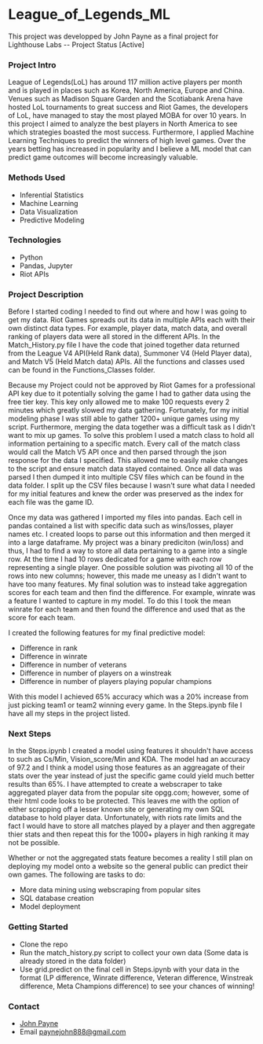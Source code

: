 # League_of_Legends_ML
This project was developped by John Payne as a final project for Lighthouse Labs
-- Project Status [Active]

### Project Intro
League of Legends(LoL) has around 117 million active players per month and is played in places such as Korea, North America, Europe and China. Venues such as Madison Square Garden and the Scotiabank Arena have hosted LoL tournaments to great success and Riot Games, the developers of LoL, have managed to stay the most played MOBA for over 10 years. In this project I aimed to analyze the best players in North America to see which strategies boasted the most success. Furthermore, I applied Machine Learning Techniques to predict the winners of high level games. Over the years betting has increased in popularity and I believe a ML model that can predict game outcomes will become increasingly valuable. 

### Methods Used
* Inferential Statistics
* Machine Learning
* Data Visualization
* Predictive Modeling

### Technologies
* Python
* Pandas, Jupyter
* Riot APIs


### Project Description
Before I started coding I needed to find out where and how I was going to get my data. Riot Games spreads out its data in multiple APIs each with their own distinct data types. For example, player data, match data, and overall ranking of players data were all stored in the different APIs. In the Match_History.py file I have the code that joined together data returned from the League V4 API(Held Rank data), Summoner V4 (Held Player data), and Match V5 (Held Match data) APIs. All the functions and classes used can be found in the Functions_Classes folder. 

Because my Project could not be approved by Riot Games for a professional API key due to it potentially solving the game I had to gather data using the free tier key. This key only allowed me to make 100 requests every 2 minutes which greatly slowed my data gathering. Fortunately, for my initial modeling phase I was still able to gather 1200+ unique games using my script. Furthermore, merging the data together was a difficult task as I didn't want to mix up games. To solve this problem I used a match class to hold all information pertaining to a specific match. Every call of the match class would call the Match V5 API once and then parsed through the json response for the data I specified. This allowed me to easily make changes to the script and ensure match data stayed contained. Once all data was parsed I then dumped it into multiple CSV files which can be found in the data folder. I split up the CSV files because I wasn't sure what data I needed for my initial features and knew the order was preserved as the index for each file was the game ID.

Once my data was gathered I imported my files into pandas. Each cell in pandas contained a list with specific data such as wins/losses, player names etc. I created loops to parse out this information and then merged it into a large dataframe. My project was a binary prediciton (win/loss) and thus, I had to find a way to store all data pertaining to a game into a single row. At the time I had 10 rows dedicated for a game with each row representing a single player. One possible solution was pivoting all 10 of the rows into new columns; however, this made me uneasy as I didn't want to have too many features. My final solution was to instead take aggregation scores for each team and then find the difference. For example, winrate was a feature I wanted to capture in my model. To do this I took the mean winrate for each team and then found the difference and used that as the score for each team.

I created the following features for my final predictive model:
* Difference in rank
* Difference in winrate
* Difference in number of veterans
* Difference in number of players on a winstreak
* Difference in number of players playing popular champions

With this model I achieved 65% accuracy which was a 20% increase from just picking team1 or team2 winning every game.
In the Steps.ipynb file I have all my steps in the project listed.

### Next Steps
In the Steps.ipynb I created a model using features it shouldn't have access to such as Cs/Min, Vision_score/Min and KDA. The model had an accuracy of 97.2 and I think a model using those features as an aggreagate of their stats over the year instead of just the specific game could yield much better results than 65%. I have attempted to create a webscraper to take aggregated player data from the popular site opgg.com; however, some of their html code looks to be protected. This leaves me with the option of either scrapping off a lesser known site or generating my own SQL database to hold player data. Unfortunately, with riots rate limits and the fact I would have to store all matches played by a player and then aggregate thier stats and then repeat this for the 1000+ players in high ranking it may not be possible. 

Whether or not the aggregated stats feature becomes a reality I still plan on deploying my model onto a website so the general public can predict their own games.
The following are tasks to do:
* More data mining using webscraping from popular sites
* SQL database creation
* Model deployment

### Getting Started
* Clone the repo
* Run the match_history.py script to collect your own data (Some data is already stored in the data folder)
* Use grid.predict on the final cell in Steps.ipynb with your data in the format (LP difference, Winrate difference, Veteran difference, Winstreak difference, Meta Champions difference) to see your chances of winning!

### Contact
* [John Payne](https://github.com/JDPayne11)
* Email paynejohn888@gmail.com 

